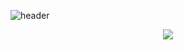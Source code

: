 ![header](https://capsule-render.vercel.app/api?type=flat&color=auto&width=100%&height=300&section=header&text=헤더임&fontSize=90)


<p align="center">
    <a href="https://skillicons.dev">
        <img src="https://skillicons.dev/icons?i=js,java,html,css,react,mysql,eclipse&perline=3" />
    </a>
</p>
